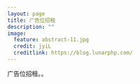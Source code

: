 ```yaml
---
layout: page
title: 广告位招租
description: ""
image:
  feature: abstract-11.jpg
  credit: jyiL
  creditlink: https://blog.lunarphp.com/
---
```


广告位招租。。

